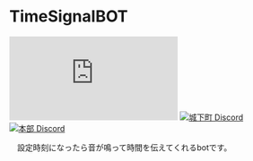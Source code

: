 # TimeSignalBOT
![npm](https://img.shields.io/npm/v/discord.js)
[![城下町 Discord](https://img.shields.io/discord/882784624588238848?color=57F287&label=%E5%9F%8E%E4%B8%8B%E7%94%BA&style=flat-square&logo=discord)](https://discord.gg/8RmBezF9Zb)
[![本部 Discord](https://img.shields.io/discord/967754420156784690?color=5865F2&label=%E6%9C%AC%E9%83%A8&style=flat-square&logo=discord)](https://discord.gg/7XVb9TD2Cp)

　設定時刻になったら音が鳴って時間を伝えてくれるbotです。
